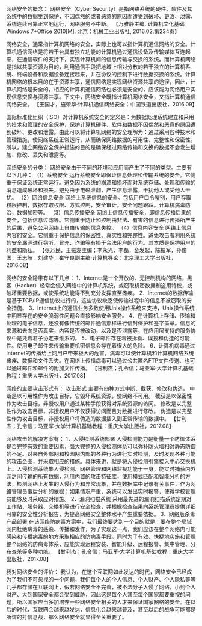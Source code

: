 网络安全的概念：
网络安全（Cyber Security）是指网络系统的硬件、软件及其系统中的数据受到保护，不因偶然的或者恶意的原因而遭受到破坏、更改、泄露，系统连续可靠正常地运行，网络服务不中断。
【万雅静主编. 计算机文化基础 Windows 7+Office 2010[M]. 北京：机械工业出版社, 2016.02.第234页】

网络安全，通常指计算机网络的安全，实际上也可以指计算机通信网络的安全。计算机通信网络是将若干台具有独立功能的计算机通过通信设备及传输媒体互连起来，在通信软件的支持下，实现计算机间的信息传输与交换的系统。而计算机网络是指以共享资源为目的，利用通信手段把地域上相对分散的若干独立的计算机系统、终端设备和数据设备连接起来，并在协议的控制下进行数据交换的系统。计算机网络的根本目的在于资源共享，通信网络是实现网络资源共享的途径，因此，计算机网络是安全的，相应的计算机通信网络也必须是安全的，应该能为网络用户实现信息交换与资源共享。下文中，网络安全既指计算机网络安全，又指计算机通信网络安全。
【王国才，施荣华·计算机通信网络安全：中国铁道出版社，2016.09】

国际标准化组织（ISO）对计算机系统安全的定义是：为数据处理系统建立和采用的技术和管理的安全保护，保护计算机硬件、软件和数据不因偶然和恶意的原因遭到破坏、更改和泄露。由此可以将计算机网络的安全理解为：通过采用各种技术和管理措施，使网络系统正常运行，从而确保网络数据的可用性、完整性和保密性。所以，建立网络安全保护措施的目的是确保经过网络传输和交换的数据不会发生增加、修改、丢失和泄露等。


网络安全的分类：
网络安全由于不同的环境和应用而产生了不同的类型。主要有以下几种： 
（1）系统安全
运行系统安全即保证信息处理和传输系统的安全。它侧重于保证系统正常运行。避免因为系统的崩溃和损坏而对系统存储、处理和传输的消息造成破坏和损失。避免由于电磁泄翻，产生信息泄露，干扰他人或受他人干扰。 
（2）网络信息安全
网络上系统信息的安全。包括用户口令鉴别，用户存取权限控制，数据存取权限、方式控制，安全审计。安全问题跟踩。计算机病毒防治，数据加密等。 
（3）信息传播安全
网络上信息传播安全，即信息传播后果的安全，包括信息过滤等。它侧重于防止和控制由非法、有害的信息进行传播所产生的后果，避免公用网络上自由传输的信息失控。 
（4）信息内容安全
网络上信息内容的安全。它侧重于保护信息的保密性、真实性和完整性。避免攻击者利用系统的安全漏洞进行窃听、冒充、诈骗等有损于合法用户的行为。其本质是保护用户的利益和隐私。
【张万民，王振友主编；李永光，李磊，金发起，陈振军，孙俊国，王志岐，刘建华，崔守良副主编·计算机导论：北京理工大学出版社，2016.08】


网络的安全隐患有以下几点：
1．Internet是一个开放的、无控制机构的网络，黑客（Hacker）经常会侵入网络中的计算机系统，或窃取机密数据和盗用特权，或破坏重要数据，或使系统功能得不到充分发挥直至瘫痪。
2．Internet的数据传输是基于TCP/IP通信协议进行的，这些协议缺乏使传输过程中的信息不被窃取的安全措施。
3．Internet上的通信业务多数使用Unix操作系统来支持，Unix操作系统中明显存在的安全脆弱性问题会直接影响安全服务。
4．在计算机上存储、传输和处理的电子信息，还没有像传统的邮件通信那样进行信封保护和签字盖章。信息的来源和去向是否真实，内容是否被改动，以及是否泄露等，在应用层支持的服务协议中是凭着君子协定来维系的。
5．电子邮件存在着被拆看、误投和伪造的可能性。使用电子邮件来传输重要机密信息会存在着很大的危险。
6．计算机病毒通过Internet的传播给上网用户带来极大的危害，病毒可以使计算机和计算机网络系统瘫痪、数据和文件丢失。在网络上传播病毒可以通过公共匿名FTP文件传送、也可以通过邮件和邮件的附加文件传播。
【甘利杰；孔令信；马亚军·大学计算机基础教程：重庆大学出版社，2017.08】


网络的主要攻击形式有：
攻击形式
主要有四种方式中断、截获、修改和伪造。
中断是以可用性作为攻击目标，它毁坏系统资源，使网络不可用。
截获是以保密性作为攻击目标，非授权用户通过某种手段获得对系统资源的访问。
修改是以完整性作为攻击目标，非授权用户不仅获得访问而且对数据进行修改。
伪造是以完整性作为攻击目标，非授权用户将伪造的数据插入到正常传输的数据中。
【甘利杰；孔令信；马亚军·大学计算机基础教程：重庆大学出版社，2017.08】


网络攻击的解决方案有：
1．入侵检测系统部署
入侵检测能力是衡量一个防御体系是否完整有效的重要因素，强大完整的入侵检测体系可以弥补防火墙相对静态防御的不足。对来自外部网和校园网内部的各种行为进行实时检测，及时发现各种可能的攻击企图，并采取相应的措施。具体来讲，就是将入侵检测引擎接入中心交换机上。入侵检测系统集入侵检测、网络管理和网络监视功能于一身，能实时捕获内外网之间传输的所有数据，利用内置的攻击特征库，使用模式匹配和智能分析的方法，检测网络上发生的入侵行为和异常现象，并在数据库中记录有关事件，作为网络管理员事后分析的依据；如果情况严重，系统可以发出实时报警，使得学校管理员能够及时采取应对措施。
2．漏洞扫描系统
采用最先进的漏洞扫描系统定期对工作站、服务器、交换机等进行安全检查，并根据检查结果向系统管理员提供详细可靠的安全性分析报告，为提高网络安全整体水平产生重要依据。
3．网络版杀毒产品部署
在该网络防病毒方案中，我们最终要达到一个目的就是：要在整个局域网内杜绝病毒的感染、传播和发作，为了实现这一点，我们应该在整个网络内可能感染和传播病毒的地方采取相应的防病毒手段。同时为了有效、快捷地实施和管理整个网络的防病毒体系，应能实现远程安装、智能升级、远程报警、集中管理、分布查杀等多种功能。
【甘利杰；孔令信；马亚军·大学计算机基础教程：重庆大学出版社，2017.08】


我对网络安全的评价：
我认为，在这个互联网如此发达的时代，网络安全已经成为了我们不可忽视的一个问题，我们每个人的个人信息、个人财产、个人隐私等等几乎都存储在互联网上，假若网络安全不完善，被不法分子入侵了网络，小到个人财产、大到国家安全都会受到威胁，因此这是每个人甚至每个国家都要重视的问题，所以国家应当多加培养一些网络安全相关的人才来保证国家网络的安全。在以后的时代，互联网会越来越发达，信息化会越来越普及，甚至以后的战争可能都是所谓的打信息战，那么网络安全就显得至关重要了。
